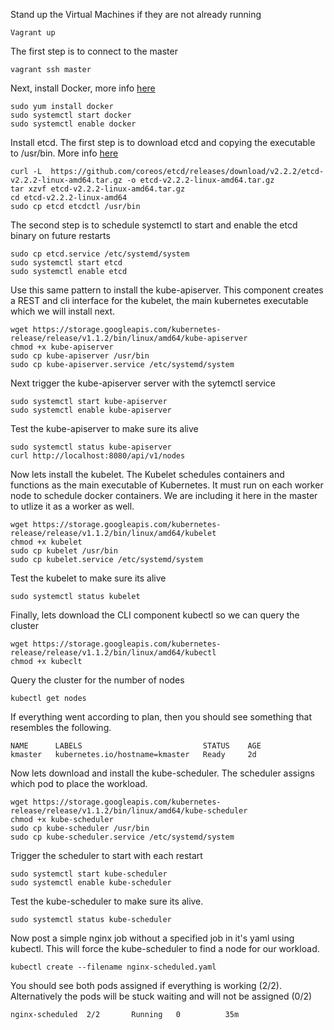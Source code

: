 
Stand up the Virtual Machines if they are not already running

```
Vagrant up
```

The first step is to connect to the master 

```
vagrant ssh master
```

Next, install Docker, more info [here](https://docs.docker.com/engine/installation/fedora)

```
sudo yum install docker
sudo systemctl start docker
sudo systemctl enable docker
```

Install etcd. The first step is to download etcd and copying the executable to /usr/bin. More info [here](https://github.com/coreos/etcd/releases)

```
curl -L  https://github.com/coreos/etcd/releases/download/v2.2.2/etcd-v2.2.2-linux-amd64.tar.gz -o etcd-v2.2.2-linux-amd64.tar.gz
tar xzvf etcd-v2.2.2-linux-amd64.tar.gz
cd etcd-v2.2.2-linux-amd64
sudo cp etcd etcdctl /usr/bin
```

The second step is to schedule systemctl to start and enable the etcd binary on future restarts
```
sudo cp etcd.service /etc/systemd/system
sudo systemctl start etcd
sudo systemctl enable etcd
```

Use this same pattern to install the kube-apiserver. This component creates a REST and cli interface for the kubelet, the main kubernetes executable which we will install next. 

```
wget https://storage.googleapis.com/kubernetes-release/release/v1.1.2/bin/linux/amd64/kube-apiserver
chmod +x kube-apiserver
sudo cp kube-apiserver /usr/bin
sudo cp kube-apiserver.service /etc/systemd/system
```

Next trigger the kube-apiserver server with the sytemctl service

```
sudo systemctl start kube-apiserver
sudo systemctl enable kube-apiserver
```

Test the kube-apiserver to make sure its alive

```
sudo systemctl status kube-apiserver
curl http://localhost:8080/api/v1/nodes
```

Now lets install the kubelet. The Kubelet schedules containers and functions as the main executable of Kubernetes. It must run on each worker node to schedule docker containers. We are including it here in the master to utlize it as a worker as well. 

```
wget https://storage.googleapis.com/kubernetes-release/release/v1.1.2/bin/linux/amd64/kubelet
chmod +x kubelet
sudo cp kubelet /usr/bin
sudo cp kubelet.service /etc/systemd/system
```

Test the kubelet to make sure its alive

```
sudo systemctl status kubelet
```

Finally, lets download the CLI component kubectl so we can query the cluster

```
wget https://storage.googleapis.com/kubernetes-release/release/v1.1.2/bin/linux/amd64/kubectl
chmod +x kubeclt
```

Query the cluster for the number of nodes

```
kubectl get nodes
```

If everything went according to plan, then you should see something that resembles the following. 

```
NAME      LABELS                           STATUS    AGE
kmaster   kubernetes.io/hostname=kmaster   Ready     2d
```

Now lets download and install the kube-scheduler. The scheduler assigns which pod to place the workload. 

```
wget https://storage.googleapis.com/kubernetes-release/release/v1.1.2/bin/linux/amd64/kube-scheduler
chmod +x kube-scheduler
sudo cp kube-scheduler /usr/bin
sudo cp kube-scheduler.service /etc/systemd/system
```

Trigger the scheduler to start with each restart

```
sudo systemctl start kube-scheduler
sudo systemctl enable kube-scheduler
```

Test the kube-scheduler to make sure its alive. 

```
sudo systemctl status kube-scheduler
```

Now post a simple nginx job without a specified job in it's yaml using kubectl. This will force the kube-scheduler to find a node for our workload. 

```
kubectl create --filename nginx-scheduled.yaml
```

You should see both pods assigned if everything is working (2/2). Alternatively the pods will be stuck waiting and will not be assigned (0/2)

```
nginx-scheduled  2/2       Running   0          35m
```

